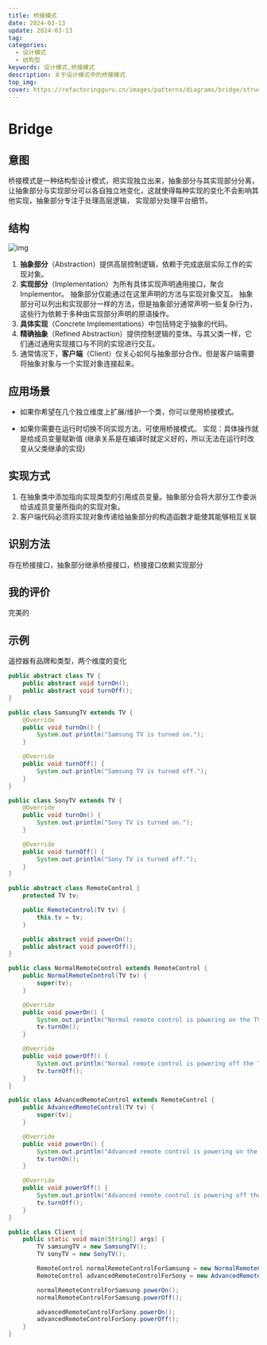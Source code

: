 ```yaml
---
title: 桥接模式
date: 2024-03-13
update: 2024-03-13
tag:
categories:
  - 设计模式
  - 结构型
keywords: 设计模式,桥接模式
description: 关于设计模式中的桥接模式
top_img:
cover: https://refactoringguru.cn/images/patterns/diagrams/bridge/structure-zh.png
---
```


# Bridge

## 意图

桥接模式是一种结构型设计模式，把实现独立出来，抽象部分与其实现部分分离，让抽象部分与实现部分可以各自独立地变化，这就使得每种实现的变化不会影响其他实现，抽象部分专注于处理高层逻辑， 实现部分处理平台细节。



## 结构

![img](https://refactoringguru.cn/images/patterns/diagrams/bridge/structure-zh.png)

1. **抽象部分**（Abstraction）提供高层控制逻辑，依赖于完成底层实际工作的实现对象。
2. **实现部分**（Implementation）为所有具体实现声明通用接口，聚合Implementor。 
   抽象部分仅能通过在这里声明的方法与实现对象交互。
   抽象部分可以列出和实现部分一样的方法，但是抽象部分通常声明一些复杂行为，这些行为依赖于多种由实现部分声明的原语操作。
3. **具体实现**（Concrete Implementations）中包括特定于抽象的代码。
4. **精确抽象**（Refined Abstraction）提供控制逻辑的变体。与其父类一样，它们通过通用实现接口与不同的实现进行交互。
5. 通常情况下，**客户端**（Client）仅关心如何与抽象部分合作。但是客户端需要将抽象对象与一个实现对象连接起来。



## 应用场景

* 如果你希望在几个独立维度上扩展/维护一个类，你可以使用桥接模式。

* 如果你需要在运行时切换不同实现方法，可使用桥接模式。
  实现：具体操作就是给成员变量赋新值
  (继承关系是在编译时就定义好的，所以无法在运行时改变从父类继承的实现)



## 实现方式

1. 在抽象类中添加指向实现类型的引用成员变量。抽象部分会将大部分工作委派给该成员变量所指向的实现对象。
2. 客户端代码必须将实现对象传递给抽象部分的构造函数才能使其能够相互关联



## 识别方法

存在桥接接口，抽象部分继承桥接接口，桥接接口依赖实现部分



## 我的评价

完美的



## 示例

遥控器有品牌和类型，两个维度的变化

```java
public abstract class TV {
    public abstract void turnOn();
    public abstract void turnOff();
}
```

```java
public class SamsungTV extends TV {
    @Override
    public void turnOn() {
        System.out.println("Samsung TV is turned on.");
    }

    @Override
    public void turnOff() {
        System.out.println("Samsung TV is turned off.");
    }
}

public class SonyTV extends TV {
    @Override
    public void turnOn() {
        System.out.println("Sony TV is turned on.");
    }

    @Override
    public void turnOff() {
        System.out.println("Sony TV is turned off.");
    }
}
```

```java
public abstract class RemoteControl {
    protected TV tv;

    public RemoteControl(TV tv) {
        this.tv = tv;
    }

    public abstract void powerOn();
    public abstract void powerOff();
}
```

```java
public class NormalRemoteControl extends RemoteControl {
    public NormalRemoteControl(TV tv) {
        super(tv);
    }

    @Override
    public void powerOn() {
        System.out.println("Normal remote control is powering on the TV.");
        tv.turnOn();
    }

    @Override
    public void powerOff() {
        System.out.println("Normal remote control is powering off the TV.");
        tv.turnOff();
    }
}

public class AdvancedRemoteControl extends RemoteControl {
    public AdvancedRemoteControl(TV tv) {
        super(tv);
    }

    @Override
    public void powerOn() {
        System.out.println("Advanced remote control is powering on the TV.");
        tv.turnOn();
    }

    @Override
    public void powerOff() {
        System.out.println("Advanced remote control is powering off the TV.");
        tv.turnOff();
    }
}
```

```java
public class Client {
    public static void main(String[] args) {
        TV samsungTV = new SamsungTV();
        TV sonyTV = new SonyTV();

        RemoteControl normalRemoteControlForSamsung = new NormalRemoteControl(samsungTV);
        RemoteControl advancedRemoteControlForSony = new AdvancedRemoteControl(sonyTV);

        normalRemoteControlForSamsung.powerOn();
        normalRemoteControlForSamsung.powerOff();

        advancedRemoteControlForSony.powerOn();
        advancedRemoteControlForSony.powerOff();
    }
}
```

